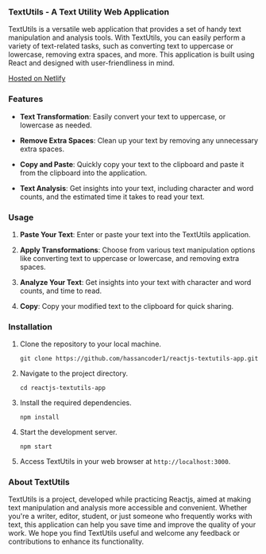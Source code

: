 ### TextUtils - A Text Utility Web Application

TextUtils is a versatile web application that provides a set of handy text manipulation and analysis tools. With TextUtils, you can easily perform a variety of text-related tasks, such as converting text to uppercase or lowercase,  removing extra spaces, and more. This application is built using React and designed with user-friendliness in mind.

[Hosted on Netlify](https://deepdhojak.github.io/TextUtils/#)

### Features

- **Text Transformation**: Easily convert your text to uppercase, or lowercase as needed.

- **Remove Extra Spaces**: Clean up your text by removing any unnecessary extra spaces.

- **Copy and Paste**: Quickly copy your text to the clipboard and paste it from the clipboard into the application.

- **Text Analysis**: Get insights into your text, including character and word counts, and the estimated time it takes to read your text.

### Usage

1. **Paste Your Text**: Enter or paste your text into the TextUtils application.

2. **Apply Transformations**: Choose from various text manipulation options like converting text to uppercase or lowercase, and removing extra spaces.

3. **Analyze Your Text**: Get insights into your text with character and word counts, and time to read.

4. **Copy**: Copy your modified text to the clipboard for quick sharing.

### Installation

1. Clone the repository to your local machine.

   ```
   git clone https://github.com/hassancoder1/reactjs-textutils-app.git
   ```

2. Navigate to the project directory.

   ```
   cd reactjs-textutils-app
   ```

3. Install the required dependencies.

   ```
   npm install
   ```

4. Start the development server.

   ```
   npm start
   ```

5. Access TextUtils in your web browser at `http://localhost:3000`.

### About TextUtils

TextUtils is a project, developed while practicing Reactjs, aimed at making text manipulation and analysis more accessible and convenient. Whether you're a writer, editor, student, or just someone who frequently works with text, this application can help you save time and improve the quality of your work. We hope you find TextUtils useful and welcome any feedback or contributions to enhance its functionality.

